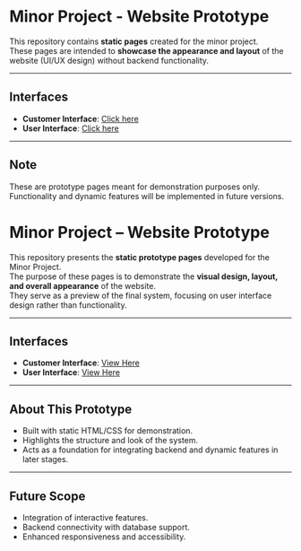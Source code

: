 # Minor Project - Website Prototype  

This repository contains **static pages** created for the minor project.  
These pages are intended to **showcase the appearance and layout** of the website (UI/UX design) without backend functionality.  

---

## Interfaces  

- **Customer Interface**: [Click here](https://ckphase.github.io/TuckShop/customer_interface/index.html)  
- **User Interface**: [Click here](https://ckphase.github.io/TuckShop/shopkeeper_interface/index.html)  

---

## Note  
These are prototype pages meant for demonstration purposes only. Functionality and dynamic features will be implemented in future versions.  
# Minor Project – Website Prototype  

This repository presents the **static prototype pages** developed for the Minor Project.  
The purpose of these pages is to demonstrate the **visual design, layout, and overall appearance** of the website.  
They serve as a preview of the final system, focusing on user interface design rather than functionality.  

---

## Interfaces  

- **Customer Interface**: [View Here](your-customer-interface-link)  
- **User Interface**: [View Here](your-user-interface-link)  

---

## About This Prototype  

- Built with static HTML/CSS for demonstration.  
- Highlights the structure and look of the system.  
- Acts as a foundation for integrating backend and dynamic features in later stages.  

---

## Future Scope  

- Integration of interactive features.  
- Backend connectivity with database support.  
- Enhanced responsiveness and accessibility.  
